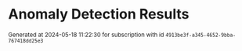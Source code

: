 # Anomaly Detection Results


<sup>Generated at 2024-05-18 11:22:30 for subscription with id `4913be3f-a345-4652-9bba-767418dd25e3`</sup>
